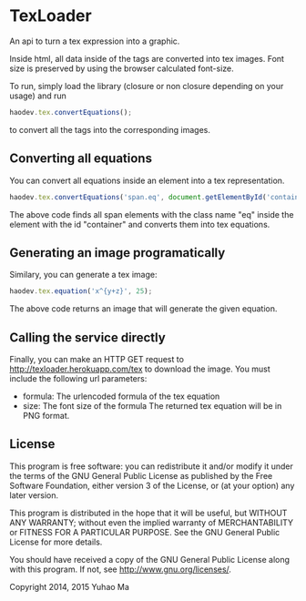 TexLoader
=========

An api to turn a tex expression into a graphic.

Inside html, all data inside of the <eq> tags are converted into tex images.
Font size is preserved by using the browser calculated font-size.

To run, simply load the library (closure or non closure depending on your usage)
and run

```js
haodev.tex.convertEquations();
```

to convert all the <eq> tags into the corresponding images.

Converting all equations
------------------------
You can convert all equations inside an element into a tex representation.
```js
haodev.tex.convertEquations('span.eq', document.getElementById('container'));
```
The above code finds all span elements with the class name "eq" inside the 
element with the id "container" and converts them into tex equations.

Generating an image programatically
-----------------------------------
Similary, you can generate a tex image:
```js
haodev.tex.equation('x^{y+z}', 25);
```
The above code returns an image that will generate the given equation.

Calling the service directly
----------------------------
Finally, you can make an HTTP GET request to http://texloader.herokuapp.com/tex
to download the image. You must include the following url parameters:
- formula: The urlencoded formula of the tex equation
- size: The font size of the formula
The returned tex equation will be in PNG format.

License
-------

This program is free software: you can redistribute it and/or modify
it under the terms of the GNU General Public License as published by
the Free Software Foundation, either version 3 of the License, or
(at your option) any later version.

This program is distributed in the hope that it will be useful,
but WITHOUT ANY WARRANTY; without even the implied warranty of
MERCHANTABILITY or FITNESS FOR A PARTICULAR PURPOSE.  See the
GNU General Public License for more details.

You should have received a copy of the GNU General Public License
along with this program.  If not, see <http://www.gnu.org/licenses/>.

Copyright 2014, 2015 Yuhao Ma
